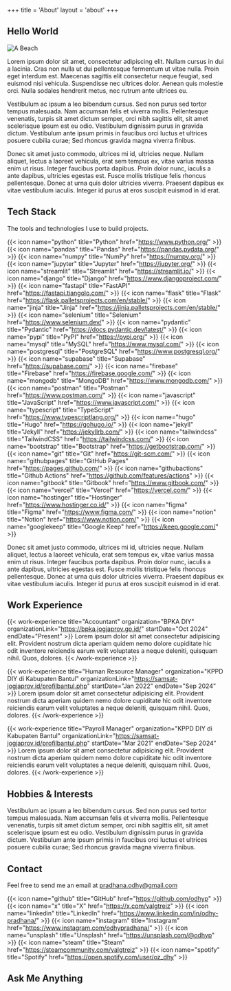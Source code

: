 +++
title = 'About'
layout = 'about'
+++

## Hello World

![A Beach](/img/about/sample.jpg)

Lorem ipsum dolor sit amet, consectetur adipiscing elit. Nullam cursus in dui a lacinia. Cras non nulla ut dui pellentesque fermentum ut vitae nulla. Proin eget interdum est. Maecenas sagittis elit consectetur neque feugiat, sed euismod nisi vehicula. Suspendisse nec ultrices dolor. Aenean quis molestie orci. Nulla sodales hendrerit metus, nec rutrum ante ultrices eu.

Vestibulum ac ipsum a leo bibendum cursus. Sed non purus sed tortor tempus malesuada. Nam accumsan felis et viverra mollis. Pellentesque venenatis, turpis sit amet dictum semper, orci nibh sagittis elit, sit amet scelerisque ipsum est eu odio. Vestibulum dignissim purus in gravida dictum. Vestibulum ante ipsum primis in faucibus orci luctus et ultrices posuere cubilia curae; Sed rhoncus gravida magna viverra finibus.

Donec sit amet justo commodo, ultrices mi id, ultricies neque. Nullam aliquet, lectus a laoreet vehicula, erat sem tempus ex, vitae varius massa enim ut risus. Integer faucibus porta dapibus. Proin dolor nunc, iaculis a ante dapibus, ultricies egestas est. Fusce mollis tristique felis rhoncus pellentesque. Donec at urna quis dolor ultricies viverra. Praesent dapibus ex vitae vestibulum iaculis. Integer id purus at eros suscipit euismod in id erat.

## Tech Stack

The tools and technologies I use to build projects.

{{< icon name="python" title="Python" href="https://www.python.org/" >}}
{{< icon name="pandas" title="Pandas" href="https://pandas.pydata.org/" >}}
{{< icon name="numpy" title="NumPy" href="https://numpy.org/" >}}
{{< icon name="jupyter" title="Jupyter" href="https://jupyter.org/" >}}
{{< icon name="streamlit" title="Streamlit" href="https://streamlit.io/" >}}
{{< icon name="django" title="Django" href="https://www.djangoproject.com/" >}}
{{< icon name="fastapi" title="FastAPI" href="https://fastapi.tiangolo.com/" >}}
{{< icon name="flask" title="Flask" href="https://flask.palletsprojects.com/en/stable/" >}}
{{< icon name="jinja" title="Jinja" href="https://jinja.palletsprojects.com/en/stable/" >}}
{{< icon name="selenium" title="Selenium" href="https://www.selenium.dev/" >}}
{{< icon name="pydantic" title="Pydantic" href="https://docs.pydantic.dev/latest/" >}}
{{< icon name="pypi" title="PyPI" href="https://pypi.org/" >}}
{{< icon name="mysql" title="MySQL" href="https://www.mysql.com/" >}}
{{< icon name="postgresql" title="PostgreSQL" href="https://www.postgresql.org/" >}}
{{< icon name="supabase" title="Supabase" href="https://supabase.com/" >}}
{{< icon name="firebase" title="Firebase" href="https://firebase.google.com/" >}}
{{< icon name="mongodb" title="MongoDB" href="https://www.mongodb.com/" >}}
{{< icon name="postman" title="Postman" href="https://www.postman.com/" >}}
{{< icon name="javascript" title="JavaScript" href="https://www.javascript.com/" >}}
{{< icon name="typescript" title="TypeScript" href="https://www.typescriptlang.org/" >}}
{{< icon name="hugo" title="Hugo" href="https://gohugo.io/" >}}
{{< icon name="jekyll" title="Jekyll" href="https://jekyllrb.com/" >}}
{{< icon name="tailwindcss" title="TailwindCSS" href="https://tailwindcss.com/" >}}
{{< icon name="bootstrap" title="Bootstrap" href="https://getbootstrap.com/" >}}
{{< icon name="git" title="Git" href="https://git-scm.com/" >}}
{{< icon name="githubpages" title="GitHub Pages" href="https://pages.github.com/" >}}
{{< icon name="githubactions" title="Github Actions" href="https://github.com/features/actions" >}}
{{< icon name="gitbook" title="Gitbook" href="https://www.gitbook.com/" >}}
{{< icon name="vercel" title="Vercel" href="https://vercel.com/" >}}
{{< icon name="hostinger" title="Hostinger" href="https://www.hostinger.co.id/" >}}
{{< icon name="figma" title="Figma" href="https://www.figma.com/" >}}
{{< icon name="notion" title="Notion" href="https://www.notion.com/" >}}
{{< icon name="googlekeep" title="Google Keep" href="https://keep.google.com/" >}}

Donec sit amet justo commodo, ultrices mi id, ultricies neque. Nullam aliquet, lectus a laoreet vehicula, erat sem tempus ex, vitae varius massa enim ut risus. Integer faucibus porta dapibus. Proin dolor nunc, iaculis a ante dapibus, ultricies egestas est. Fusce mollis tristique felis rhoncus pellentesque. Donec at urna quis dolor ultricies viverra. Praesent dapibus ex vitae vestibulum iaculis. Integer id purus at eros suscipit euismod in id erat.

## Work Experience

{{< work-experience title="Accountant" organization="BPKA DIY" organizationLink="https://bpka.jogjaprov.go.id/" startDate="Oct 2024" endDate="Present" >}}
Lorem ipsum dolor sit amet consectetur adipisicing elit. Provident nostrum dicta aperiam quidem nemo dolore cupiditate hic odit inventore reiciendis earum velit voluptates a neque deleniti, quisquam nihil. Quos, dolores.
{{< /work-experience >}}

{{< work-experience title="Human Resource Manager" organization="KPPD DIY di Kabupaten Bantul" organizationLink="https://samsat-jogjaprov.id/profilbantul.php" startDate="Jan 2022" endDate="Sep 2024" >}}
Lorem ipsum dolor sit amet consectetur adipisicing elit. Provident nostrum dicta aperiam quidem nemo dolore cupiditate hic odit inventore reiciendis earum velit voluptates a neque deleniti, quisquam nihil. Quos, dolores.
{{< /work-experience >}}

{{< work-experience title="Payroll Manager" organization="KPPD DIY di Kabupaten Bantul" organizationLink="https://samsat-jogjaprov.id/profilbantul.php" startDate="Mar 2021" endDate="Sep 2024" >}}
Lorem ipsum dolor sit amet consectetur adipisicing elit. Provident nostrum dicta aperiam quidem nemo dolore cupiditate hic odit inventore reiciendis earum velit voluptates a neque deleniti, quisquam nihil. Quos, dolores.
{{< /work-experience >}}

## Hobbies & Interests

Vestibulum ac ipsum a leo bibendum cursus. Sed non purus sed tortor tempus malesuada. Nam accumsan felis et viverra mollis. Pellentesque venenatis, turpis sit amet dictum semper, orci nibh sagittis elit, sit amet scelerisque ipsum est eu odio. Vestibulum dignissim purus in gravida dictum. Vestibulum ante ipsum primis in faucibus orci luctus et ultrices posuere cubilia curae; Sed rhoncus gravida magna viverra finibus.

## Contact

Feel free to send me an email at [pradhana.odhy@gmail.com](mailto:pradhana.odhy@gmail.com)

{{< icon name="github" title="GitHub" href="https://github.com/odhyp" >}}
{{< icon name="x" title="X" href="https://x.com/valgtreiz" >}}
{{< icon name="linkedin" title="LinkedIn" href="https://www.linkedin.com/in/odhy-pradhana/" >}}
{{< icon name="instagram" title="Instagram" href="https://www.instagram.com/odhypradhana/" >}}
{{< icon name="unsplash" title="Unsplash" href="https://unsplash.com/@odhyp" >}}
{{< icon name="steam" title="Steam" href="https://steamcommunity.com/valgtreiz" >}}
{{< icon name="spotify" title="Spotify" href="https://open.spotify.com/user/oz_dhy" >}}

## Ask Me Anything
